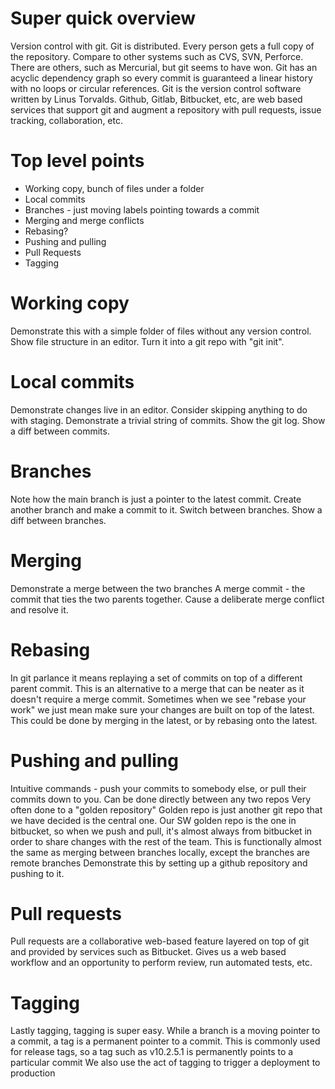# Super quick overview

Version control with git. Git is distributed. Every person gets a full copy of the repository. Compare to other systems such as CVS, SVN, Perforce. There are others, such as Mercurial, but git seems to have won. Git has an acyclic dependency graph so every commit is guaranteed a linear history with no loops or circular references. Git is the version control software written by Linus Torvalds. Github, Gitlab, Bitbucket, etc, are web based services that support git and augment a repository with pull requests, issue tracking, collaboration, etc.

# Top level points

- Working copy, bunch of files under a folder
- Local commits
- Branches - just moving labels pointing towards a commit
- Merging and merge conflicts
- Rebasing?
- Pushing and pulling
- Pull Requests
- Tagging

# Working copy

Demonstrate this with a simple folder of files without any version control.
Show file structure in an editor.
Turn it into a git repo with "git init".

# Local commits

Demonstrate changes live in an editor.
Consider skipping anything to do with staging.
Demonstrate a trivial string of commits.
Show the git log.
Show a diff between commits.

# Branches

Note how the main branch is just a pointer to the latest commit.
Create another branch and make a commit to it.
Switch between branches.
Show a diff between branches.

# Merging

Demonstrate a merge between the two branches
A merge commit - the commit that ties the two parents together.
Cause a deliberate merge conflict and resolve it.

# Rebasing

In git parlance it means replaying a set of commits on top of a different parent commit.
This is an alternative to a merge that can be neater as it doesn't require a merge commit.
Sometimes when we see "rebase your work" we just mean make sure your changes are built on top of the latest. This could be done by merging in the latest, or by rebasing onto the latest.

# Pushing and pulling

Intuitive commands - push your commits to somebody else, or pull their commits down to you.
Can be done directly between any two repos
Very often done to a "golden repository"
Golden repo is just another git repo that we have decided is the central one. Our SW golden repo is the one in bitbucket, so when we push and pull, it's almost always from bitbucket in order to share changes with the rest of the team.
This is functionally almost the same as merging between branches locally, except the branches are remote branches
Demonstrate this by setting up a github repository and pushing to it.

# Pull requests

Pull requests are a collaborative web-based feature layered on top of git and provided by services such as Bitbucket.
Gives us a web based workflow and an opportunity to perform review, run automated tests, etc.

# Tagging

Lastly tagging, tagging is super easy.
While a branch is a moving pointer to a commit, a tag is a permanent pointer to a commit.
This is commonly used for release tags, so a tag such as v10.2.5.1 is permanently points to a particular commit
We also use the act of tagging to trigger a deployment to production
